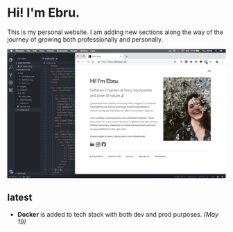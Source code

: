 # Hi! I'm Ebru.

This is my personal website. I am adding new sections along the way of the journey of growing both professionally and personally.

![Scheme](src/images/homepage.png)

## latest
- **Docker** is added to tech stack with both dev and prod purposes. *(May 19)*
